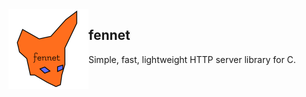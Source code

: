 <img align="left" width="128" height="128" src="./logo.svg">

## fennet

Simple, fast, lightweight HTTP server library for C.
